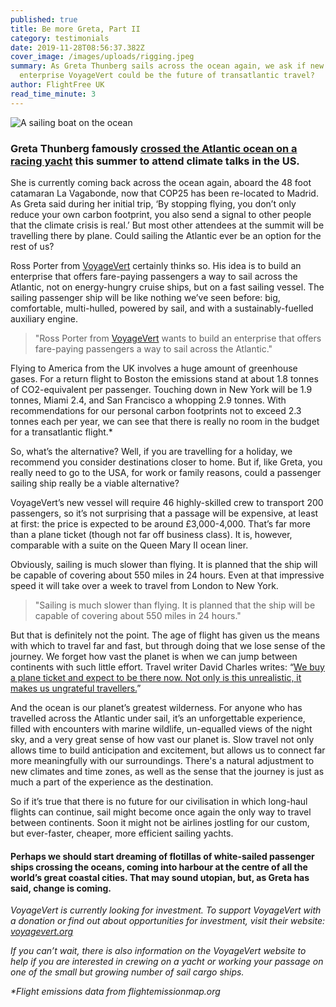 ```yaml
---
published: true
title: Be more Greta, Part II
category: testimonials
date: 2019-11-28T08:56:37.382Z
cover_image: /images/uploads/rigging.jpeg
summary: As Greta Thunberg sails across the ocean again, we ask if new
  enterprise VoyageVert could be the future of transatlantic travel?
author: FlightFree UK
read_time_minute: 3
---
```

![A sailing boat on the ocean](/images/uploads/pablo-garcia-saldana-unsplash.jpg "Photo credit: Pablo García Saldaña (Source: Unsplash)")

### Greta Thunberg famously [crossed the Atlantic ocean on a racing yacht](https://flightfree.co.uk/post/be-more-greta/) this summer to attend climate talks in the US.

She is currently coming back across the ocean again, aboard the 48 foot catamaran La Vagabonde, now that COP25 has been re-located to Madrid. As Greta said during her initial trip, ‘By stopping flying, you don’t only reduce your own carbon footprint, you also send a signal to other people that the climate crisis is real.’ But most other attendees at the summit will be travelling there by plane. Could sailing the Atlantic ever be an option for the rest of us?

Ross Porter from [VoyageVert](https://www.voyagevert.org) certainly thinks so. His idea is to build an enterprise that offers fare-paying passengers a way to sail across the Atlantic, not on energy-hungry cruise ships, but on a fast sailing vessel. The sailing passenger ship will be like nothing we’ve seen before: big, comfortable, multi-hulled, powered by sail, and with a sustainably-fuelled auxiliary engine.

> "Ross Porter from [VoyageVert](https://www.voyagevert.org) wants to build an enterprise that offers fare-paying passengers a way to sail across the Atlantic."

Flying to America from the UK involves a huge amount of greenhouse gases. For a return flight to Boston the emissions stand at about 1.8 tonnes of CO2-equivalent per passenger. Touching down in New York will be 1.9 tonnes, Miami 2.4, and San Francisco a whopping 2.9 tonnes. With recommendations for our personal carbon footprints not to exceed 2.3 tonnes each per year, we can see that there is really no room in the budget for a transatlantic flight.* 

So, what’s the alternative? Well, if you are travelling for a holiday, we recommend you consider destinations closer to home. But if, like Greta, you really need to go to the USA, for work or family reasons, could a passenger sailing ship really be a viable alternative?

VoyageVert’s new vessel will require 46 highly-skilled crew to transport 200 passengers, so it’s not surprising that a passage will be expensive, at least at first: the price is expected to be around £3,000-4,000. That’s far more than a plane ticket (though not far off business class). It is, however, comparable with a suite on the Queen Mary II ocean liner.

Obviously, sailing is much slower than flying. It is planned that the ship will be capable of covering about 550 miles in 24 hours. Even at that impressive speed it will take over a week to travel from London to New York. 

> "Sailing is much slower than flying. It is planned that the ship will be capable of covering about 550 miles in 24 hours."

But that is definitely not the point. The age of flight has given us the means with which to travel far and fast, but through doing that we lose sense of the journey. We forget how vast the planet is when we can jump between continents with such little effort. Travel writer David Charles writes: “[We buy a plane ticket and expect to be there now. Not only is this unrealistic, it makes us ungrateful travellers.](https://flightfree.co.uk/post/an-experiment-in-no-aeroplanes/)”

And the ocean is our planet’s greatest wilderness. For anyone who has travelled across the Atlantic under sail, it’s an unforgettable experience, filled with encounters with marine wildlife, un-equalled views of the night sky, and a very great sense of how vast our planet is. Slow travel not only allows time to build anticipation and excitement, but allows us to connect far more meaningfully with our surroundings. There's a natural adjustment to new climates and time zones, as well as the sense that the journey is just as much a part of the experience as the destination.

So if it’s true that there is no future for our civilisation in which long-haul flights can continue, sail might become once again the only way to travel between continents. Soon it might not be airlines jostling for our custom, but ever-faster, cheaper, more efficient sailing yachts. 

#### Perhaps we should start dreaming of flotillas of white-sailed passenger ships crossing the oceans, coming into harbour at the centre of all the world’s great coastal cities. That may sound utopian, but, as Greta has said, change is coming.

*VoyageVert is currently looking for investment. To support VoyageVert with a donation or find out about opportunities for investment, visit their website:* *[voyagevert.org](https://www.voyagevert.org/)*

*If you can’t wait, there is also information on the VoyageVert website to help if you are interested in crewing on a yacht or working your passage on one of the small but growing number of sail cargo ships.* 

*\*Flight emissions data from flightemissionmap.org*
